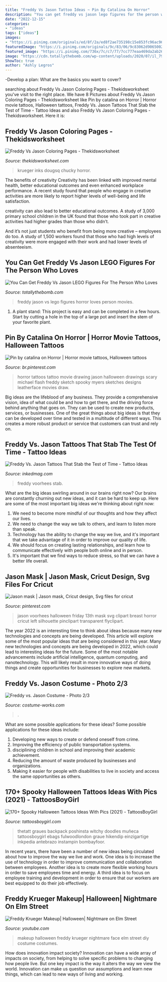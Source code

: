 ```yaml
---
title: "Freddy Vs Jason Tattoo Ideas ~ Pin By Catalina On Horror"
description: "You can get freddy vs jason lego figures for the person who loves"
date: "2022-12-15"
categories:
- "ideas"
tags: ["ideas"]
images:
- "https://i.pinimg.com/originals/ed/8f/2a/ed8f2ae735198c15e853fc96ac962a4b.jpg"
featuredImage: "https://i.pinimg.com/originals/9c/83/06/9c83062d9065002119db3cda62e910a7.jpg"
featured_image: "https://i.pinimg.com/736x/7c/c7/77/7cc777eaa469da2ab26b0354cd3aeae6.jpg"
image: "https://cdn.totallythebomb.com/wp-content/uploads/2020/07/il_794xN.2384518713_pasv-524x700.jpg"
ShowToc: true
author: "Ashly Legros"
---
```



-Develop a plan: What are the basics you want to cover?

	

		
searching about Freddy Vs Jason Coloring Pages - Thekidsworksheet you've visit to the right place. We have 8 Pictures about Freddy Vs Jason Coloring Pages - Thekidsworksheet like Pin by catalina on Horror | Horror movie tattoos, Halloween tattoos, Freddy Vs. Jason Tattoos That Stab the Test of Time - Tattoo Ideas and also Freddy Vs Jason Coloring Pages - Thekidsworksheet. Here it is:
		
    
## Freddy Vs Jason Coloring Pages - Thekidsworksheet

<img loading=lazy src="https://i.pinimg.com/originals/ed/8f/2a/ed8f2ae735198c15e853fc96ac962a4b.jpg" onerror="this.onerror=null;this.src='https://tse2.mm.bing.net/th?id=OIP.5NzWPee8Kt2dhfBaTvlAYgHaJ4&amp;pid=15.1';" alt="Freddy Vs Jason Coloring Pages - Thekidsworksheet">

_Source: thekidsworksheet.com_

>krueger inks dougsq chucky horror. 

	

The benefits of creativity
Creativity has been linked with improved mental health, better educational outcomes and even enhanced workplace performance.
A recent study found that people who engage in creative activities are more likely to report higher levels of well-being and life satisfaction.

 creativity can also lead to better educational outcomes. A study of 3,000 primary school children in the UK found that those who took part in creative activities had higher grades than those who didn’t.

And it’s not just students who benefit from being more creative – employees do too. A study of 1,500 workers found that those who had high levels of creativity were more engaged with their work and had lower levels of absenteeism.

    
## You Can Get Freddy Vs Jason LEGO Figures For The Person Who Loves

<img loading=lazy src="https://cdn.totallythebomb.com/wp-content/uploads/2020/07/il_794xN.2384518713_pasv-524x700.jpg" onerror="this.onerror=null;this.src='https://tse4.mm.bing.net/th?id=OIP.vQfUm6artsSytikjm84KkQHaJ5&amp;pid=15.1';" alt="You Can Get Freddy Vs Jason LEGO Figures For The Person Who Loves">

_Source: totallythebomb.com_

>freddy jason vs lego figures horror loves person movies. 

	

1. A plant stand: This project is easy and can be completed in a few hours. Start by cutting a hole in the top of a large pot and insert the stem of your favorite plant.

    
## Pin By Catalina On Horror | Horror Movie Tattoos, Halloween Tattoos

<img loading=lazy src="https://i.pinimg.com/736x/7c/c7/77/7cc777eaa469da2ab26b0354cd3aeae6.jpg" onerror="this.onerror=null;this.src='https://tse4.mm.bing.net/th?id=OIP.nnfiyE3eTz2ewgPYnL7-hwHaJc&amp;pid=15.1';" alt="Pin by catalina on Horror | Horror movie tattoos, Halloween tattoos">

_Source: br.pinterest.com_

>horror tattoos tattoo movie drawing jason halloween drawings scary michael flash freddy sketch spooky myers sketches designs leatherface movies draw. 

	

Big ideas are the lifeblood of any business. They provide a comprehensive vision, idea of what could be and how to get there, and the driving force behind anything that goes on. They can be used to create new products, services, or businesses. One of the great things about big ideas is that they can be developed over time and tested in a multitude of different ways. This creates a more robust product or service that customers can trust and rely on.

    
## Freddy Vs. Jason Tattoos That Stab The Test Of Time - Tattoo Ideas

<img loading=lazy src="https://www.inkedmag.com/.image/ar_16:9%2Cc_fill%2Ccs_srgb%2Cg_faces:center%2Cq_auto:good%2Cw_768/MTc1OTU1Njc4MjExMzUxOTc3/freddyjason.png" onerror="this.onerror=null;this.src='https://tse2.mm.bing.net/th?id=OIP.n7uGiBqllopx56igB1qPfAHaEK&amp;pid=15.1';" alt="Freddy Vs. Jason Tattoos That Stab the Test of Time - Tattoo Ideas">

_Source: inkedmag.com_

>freddy voorhees stab. 

	

What are the big ideas swirling around in our brains right now?
Our brains are constantly churning out new ideas, and it can be hard to keep up. Here are some of the most important big ideas we're thinking about right now: 
1. We need to become more mindful of our thoughts and how they affect our lives. 
2. We need to change the way we talk to others, and learn to listen more than speak. 
3. Technology has the ability to change the way we live, and it's important that we take advantage of it in order to improve our quality of life. 
4. We should focus on creating lasting relationships, and learn how to communicate effectively with people both online and in person. 
5. It's important that we find ways to reduce stress, so that we can have a better life overall.

    
## Jason Mask | Jason Mask, Cricut Design, Svg Files For Cricut

<img loading=lazy src="https://i.pinimg.com/originals/9c/83/06/9c83062d9065002119db3cda62e910a7.jpg" onerror="this.onerror=null;this.src='https://tse4.mm.bing.net/th?id=OIP.jx4ZKS_i4j9aRs4WSS-sEAHaJ4&amp;pid=15.1';" alt="Jason mask | Jason mask, Cricut design, Svg files for cricut">

_Source: pinterest.com_

>jason voorhees halloween friday 13th mask svg clipart breast horror cricut left silhouette pinclipart transparent flyclipart. 

	

The year 2022 is an interesting time to think about ideas because many new technologies and concepts are being developed. This article will explore some of the most popular ideas that are being considered in this year.
Many new technologies and concepts are being developed in 2022, which could lead to interesting ideas for the future. Some of the most notable advancements include artificial intelligence, quantum computing, and nanotechnology. This will likely result in more innovative ways of doing things and create opportunities for businesses to explore new markets.

    
## Freddy Vs. Jason Costume - Photo 2/3

<img loading=lazy src="https://photos.costume-works.com/full/freddy_vs_jason1.jpg" onerror="this.onerror=null;this.src='https://tse2.mm.bing.net/th?id=OIP.iBaa2OLPqGQub874xP-hygHaF0&amp;pid=15.1';" alt="Freddy vs. Jason Costume - Photo 2/3">

_Source: costume-works.com_

>. 

	

What are some possible applications for these ideas?
Some possible applications for these ideas include: 
1. Developing new ways to create or defend oneself from crime. 
2. Improving the efficiency of public transportation systems. 
3. disciplining children in school and improving their academic achievement. 
4. Reducing the amount of waste produced by businesses and organizations. 
5. Making it easier for people with disabilities to live in society and access the same opportunities as others.

    
## 170+ Spooky Halloween Tattoos Ideas With Pics (2021) - TattoosBoyGirl

<img loading=lazy src="https://cdn.tattoosboygirl.com/wp-content/uploads/2021/08/Halloween-Tattoo-designs-115.jpg" onerror="this.onerror=null;this.src='https://tse1.mm.bing.net/th?id=OIP.vjpzdkBY8bXqkRdHVBEp4QHaK_&amp;pid=15.1';" alt="170+ Spooky Halloween Tattoos Ideas With Pics (2021) - TattoosBoyGirl">

_Source: tattoosboygirl.com_

>thetatt graues backpack poshinsta witchy doodles muñeca tattoosboygirl ebags fulwoodlondon graue hikendip einzigartige inkpedia antebrazo instampin bombayfoor. 

	

In recent years, there have been a number of new ideas being circulated about how to improve the way we live and work. One idea is to increase the use of technology in order to improve communication and collaboration between employees. Another idea is to create more flexible working hours in order to save employees time and energy. A third idea is to focus on employee training and development in order to ensure that our workers are best equipped to do their job effectively.

    
## Freddy Krueger Makeup| Halloween| Nightmare On Elm Street

<img loading=lazy src="https://i.ytimg.com/vi/x9PQHYx6XtY/maxresdefault.jpg" onerror="this.onerror=null;this.src='https://tse3.mm.bing.net/th?id=OIP.PDLdz4fYrZX00uacLQ8PNwHaE8&amp;pid=15.1';" alt="Freddy Krueger Makeup| Halloween| Nightmare on Elm Street">

_Source: youtube.com_

>makeup halloween freddy krueger nightmare face elm street diy costume costumes. 

	

How does innovation impact society?
Innovation can have a wide array of impacts on society, from helping to solve specific problems to changing how people live. But one key impact is the way it alters the way we view the world. Innovation can make us question our assumptions and learn new things, which can lead to new ways of living and working.

